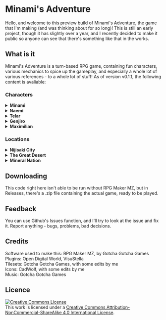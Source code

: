 # Minami's Adventure
Hello, and welcome to this preview build of Minami's Adventure, the game that I'm making (and was thinking about for so long)!
This is still an early project, though it has slightly over a year, and I recently decided to make it public so anyone can see that there's something like that in the works.
## What is it
Minami's Adventure is a turn-based RPG game, containing fun characters, various mechanics to spice up the gameplay, and especially a whole lot of various references - to a whole lot of stuff!
As of version v0.1.1, the following content is avaliable:
### Characters
<details><summary><b>Minami</b></summary>The main protagonist. She's a catgirl, and she's not silent at all!</details>
<details><summary><b>Naemi</b></summary>Minami's best friend's robotic 'sister', her main role is to assist... though she's good in combat as well.</details>
<details><summary><b>Telar</b></summary>Dead for a long time, thank to the power of (her own) Amber Necklace, Minami is able to (accidentally) resurrect her.</details>
<details><summary><b>Genjiro</b></summary>Minami's best friend, he's an inventor gifted with a whole lot of electrical powers.</details>
<details><summary><b>Maximilian</b></summary>The first (and currently only) ally, his punches hit hard, making tanky targets less of a challenge.</details>

### Locations
<details><summary><b>Nijisaki City</b></summary>The starter town, where you can rest buy some items and exchange your Rainbow Stars.</details>
<details><summary><b>The Great Desert</b></summary>There's a whole lot of bandits here, while Minami and Naemi want to go return the Amber Necklace where it belongs.</details>
<details><summary><b>Mineral Nation</b></summary><b>WARNING: Not reworked to the new leveling system yet, might experience some wonkiness or unbalanced fights</b> The real adventure starts here! Explore the underground mines, the labirynth of the Coal Forest, and the little puzzles of the Amber Mountains.</details>

## Downloading
This code right here isn't able to be run without RPG Maker MZ, but in Releases, there's a .zip file containing the actual game, ready to be played.
## Feedback
You can use Github's Issues function, and I'll try to look at the issue and fix it. Report anything - bugs, problems, bad decisions.
## Credits
Software used to make this: RPG Maker MZ, by Gotcha Gotcha Games<br>
Plugins: Open Digital World, VisuStella<br>
Tilesets: Gotcha Gotcha Games, with some edits by me<br>
Icons: CadWolf, with some edits by me<br>
Music: Gotcha Gotcha Games
## Licence
<a rel="license" href="http://creativecommons.org/licenses/by-nc-sa/4.0/"><img alt="Creative Commons License" style="border-width:0" src="https://i.creativecommons.org/l/by-nc-sa/4.0/88x31.png" /></a><br />This work is licensed under a <a rel="license" href="http://creativecommons.org/licenses/by-nc-sa/4.0/">Creative Commons Attribution-NonCommercial-ShareAlike 4.0 International License</a>.